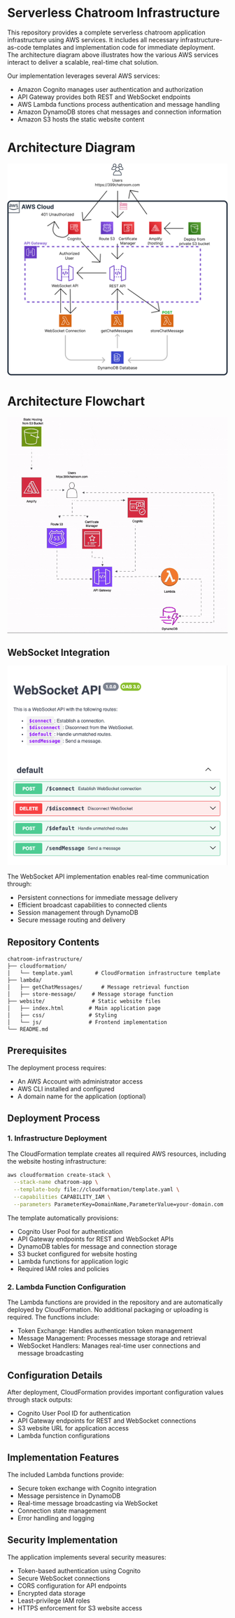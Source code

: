 # Serverless Chatroom Infrastructure

This repository provides a complete serverless chatroom application infrastructure using AWS services. It includes all necessary infrastructure-as-code templates and implementation code for immediate deployment. The architecture diagram above illustrates how the various AWS services interact to deliver a scalable, real-time chat solution.

Our implementation leverages several AWS services:
- Amazon Cognito manages user authentication and authorization
- API Gateway provides both REST and WebSocket endpoints
- AWS Lambda functions process authentication and message handling
- Amazon DynamoDB stores chat messages and connection information
- Amazon S3 hosts the static website content

# Architecture Diagram
![Architecture Diagram](ArchitectureDiagramv4.png)

# Architecture Flowchart
![Architecture Diagram](chatroomArchitectureDiagramv3.gif)

## WebSocket Integration
![Web Socket API Documentation](WebSocketAPI.png)

The WebSocket API implementation enables real-time communication through:
- Persistent connections for immediate message delivery
- Efficient broadcast capabilities to connected clients
- Session management through DynamoDB
- Secure message routing and delivery

## Repository Contents

```
chatroom-infrastructure/
├── cloudformation/
│   └── template.yaml       # CloudFormation infrastructure template
├── lambda/
│   ├── getChatMessages/      # Message retrieval function
│   ├── store-message/     # Message storage function
├── website/               # Static website files
│   ├── index.html        # Main application page
│   ├── css/              # Styling
│   └── js/               # Frontend implementation
└── README.md
```

## Prerequisites

The deployment process requires:
- An AWS Account with administrator access
- AWS CLI installed and configured
- A domain name for the application (optional)

## Deployment Process

### 1. Infrastructure Deployment

The CloudFormation template creates all required AWS resources, including the website hosting infrastructure:

```bash
aws cloudformation create-stack \
  --stack-name chatroom-app \
  --template-body file://cloudformation/template.yaml \
  --capabilities CAPABILITY_IAM \
  --parameters ParameterKey=DomainName,ParameterValue=your-domain.com
```

The template automatically provisions:
- Cognito User Pool for authentication
- API Gateway endpoints for REST and WebSocket APIs
- DynamoDB tables for message and connection storage
- S3 bucket configured for website hosting
- Lambda functions for application logic
- Required IAM roles and policies

### 2. Lambda Function Configuration

The Lambda functions are provided in the repository and are automatically deployed by CloudFormation. No additional packaging or uploading is required. The functions include:

- Token Exchange: Handles authentication token management
- Message Management: Processes message storage and retrieval
- WebSocket Handlers: Manages real-time user connections and message broadcasting

## Configuration Details

After deployment, CloudFormation provides important configuration values through stack outputs:

- Cognito User Pool ID for authentication
- API Gateway endpoints for REST and WebSocket connections
- S3 website URL for application access
- Lambda function configurations

## Implementation Features

The included Lambda functions provide:

- Secure token exchange with Cognito integration
- Message persistence in DynamoDB
- Real-time message broadcasting via WebSocket
- Connection state management
- Error handling and logging

## Security Implementation

The application implements several security measures:

- Token-based authentication using Cognito
- Secure WebSocket connections
- CORS configuration for API endpoints
- Encrypted data storage
- Least-privilege IAM roles
- HTTPS enforcement for S3 website access
